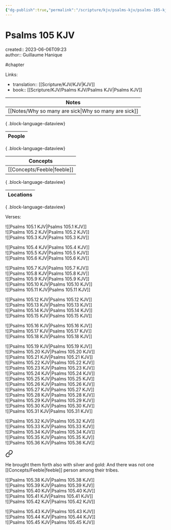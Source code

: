 ```yaml
---
{"dg-publish":true,"permalink":"/scripture/kjv/psalms-kjv/psalms-105-kjv/psalms-105-kjv/"}
---
```



# Psalms 105 KJV

created:: 2023-06-06T09:23  
author:: Guillaume Hanique

#chapter

Links:

- translation:: [[Scripture/KJV/KJV\|KJV]]
- book:: [[Scripture/KJV/Psalms KJV/Psalms KJV\|Psalms KJV]]

| Notes                                                   |
| ------------------------------------------------------- |
| [[Notes/Why so many are sick\|Why so many are sick]] |

{ .block-language-dataview}

| People |
| ------ |

{ .block-language-dataview}

| Concepts                       |
| ------------------------------ |
| [[Concepts/Feeble\|feeble]] |

{ .block-language-dataview}

| Locations |
| --------- |

{ .block-language-dataview}

Verses:

![[Psalms 105.1 KJV\|Psalms 105.1 KJV]]  
![[Psalms 105.2 KJV\|Psalms 105.2 KJV]]  
![[Psalms 105.3 KJV\|Psalms 105.3 KJV]]

![[Psalms 105.4 KJV\|Psalms 105.4 KJV]]  
![[Psalms 105.5 KJV\|Psalms 105.5 KJV]]  
![[Psalms 105.6 KJV\|Psalms 105.6 KJV]]

![[Psalms 105.7 KJV\|Psalms 105.7 KJV]]  
![[Psalms 105.8 KJV\|Psalms 105.8 KJV]]  
![[Psalms 105.9 KJV\|Psalms 105.9 KJV]]  
![[Psalms 105.10 KJV\|Psalms 105.10 KJV]]  
![[Psalms 105.11 KJV\|Psalms 105.11 KJV]]

![[Psalms 105.12 KJV\|Psalms 105.12 KJV]]  
![[Psalms 105.13 KJV\|Psalms 105.13 KJV]]  
![[Psalms 105.14 KJV\|Psalms 105.14 KJV]]  
![[Psalms 105.15 KJV\|Psalms 105.15 KJV]]

![[Psalms 105.16 KJV\|Psalms 105.16 KJV]]  
![[Psalms 105.17 KJV\|Psalms 105.17 KJV]]  
![[Psalms 105.18 KJV\|Psalms 105.18 KJV]]

![[Psalms 105.19 KJV\|Psalms 105.19 KJV]]  
![[Psalms 105.20 KJV\|Psalms 105.20 KJV]]  
![[Psalms 105.21 KJV\|Psalms 105.21 KJV]]  
![[Psalms 105.22 KJV\|Psalms 105.22 KJV]]  
![[Psalms 105.23 KJV\|Psalms 105.23 KJV]]  
![[Psalms 105.24 KJV\|Psalms 105.24 KJV]]  
![[Psalms 105.25 KJV\|Psalms 105.25 KJV]]  
![[Psalms 105.26 KJV\|Psalms 105.26 KJV]]  
![[Psalms 105.27 KJV\|Psalms 105.27 KJV]]  
![[Psalms 105.28 KJV\|Psalms 105.28 KJV]]  
![[Psalms 105.29 KJV\|Psalms 105.29 KJV]]  
![[Psalms 105.30 KJV\|Psalms 105.30 KJV]]  
![[Psalms 105.31 KJV\|Psalms 105.31 KJV]]

![[Psalms 105.32 KJV\|Psalms 105.32 KJV]]  
![[Psalms 105.33 KJV\|Psalms 105.33 KJV]]  
![[Psalms 105.34 KJV\|Psalms 105.34 KJV]]  
![[Psalms 105.35 KJV\|Psalms 105.35 KJV]]  
![[Psalms 105.36 KJV\|Psalms 105.36 KJV]]


<div class="transclusion internal-embed is-loaded"><a class="markdown-embed-link" href="/scripture/kjv/psalms-kjv/psalms-105-kjv/psalms-105-37-kjv/" aria-label="Open link"><svg xmlns="http://www.w3.org/2000/svg" width="24" height="24" viewBox="0 0 24 24" fill="none" stroke="currentColor" stroke-width="2" stroke-linecap="round" stroke-linejoin="round" class="svg-icon lucide-link"><path d="M10 13a5 5 0 0 0 7.54.54l3-3a5 5 0 0 0-7.07-7.07l-1.72 1.71"></path><path d="M14 11a5 5 0 0 0-7.54-.54l-3 3a5 5 0 0 0 7.07 7.07l1.71-1.71"></path></svg></a><div class="markdown-embed">



He brought them forth also with silver and gold: And there was not one [[Concepts/Feeble\|feeble]] person among their tribes.


</div></div>
  
![[Psalms 105.38 KJV\|Psalms 105.38 KJV]]  
![[Psalms 105.39 KJV\|Psalms 105.39 KJV]]  
![[Psalms 105.40 KJV\|Psalms 105.40 KJV]]  
![[Psalms 105.41 KJV\|Psalms 105.41 KJV]]  
![[Psalms 105.42 KJV\|Psalms 105.42 KJV]]

![[Psalms 105.43 KJV\|Psalms 105.43 KJV]]  
![[Psalms 105.44 KJV\|Psalms 105.44 KJV]]  
![[Psalms 105.45 KJV\|Psalms 105.45 KJV]]
